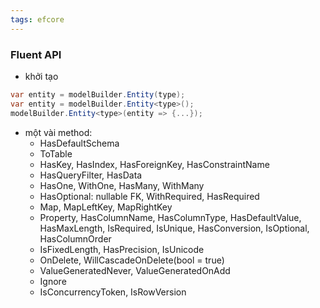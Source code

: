 ```yaml
---
tags: efcore 
---
```

### Fluent API

- khởi tạo

```csharp
var entity = modelBuilder.Entity(type);
var entity = modelBuilder.Entity<type>();
modelBuilder.Entity<type>(entity => {...});
```

- một vài method:
    - HasDefaultSchema
    - ToTable
    - HasKey, HasIndex, HasForeignKey, HasConstraintName
    - HasQueryFilter, HasData
    - HasOne, WithOne, HasMany, WithMany
    - HasOptional: nullable FK, WithRequired, HasRequired
    - Map, MapLeftKey, MapRightKey
    - Property, HasColumnName, HasColumnType, HasDefaultValue, HasMaxLength, IsRequired, IsUnique, HasConversion, IsOptional, HasColumnOrder
    - IsFixedLength, HasPrecision, IsUnicode
    - OnDelete, WillCascadeOnDelete(bool = true)
    - ValueGeneratedNever, ValueGeneratedOnAdd
    - Ignore
    - IsConcurrencyToken, IsRowVersion